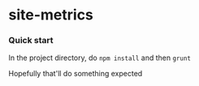 site-metrics
============

### Quick start

In the project directory, do ```npm install``` and then ```grunt``` 

Hopefully that'll do something expected
